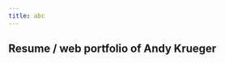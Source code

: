 ```yaml
---
title: abc
---
```

<!DOCTYPE html>
<html>

<head>
  <title>Web portfolio of Andy Krueger</title>
</head>

<body>

## Resume / web portfolio of Andy Krueger

</body>
</html>
